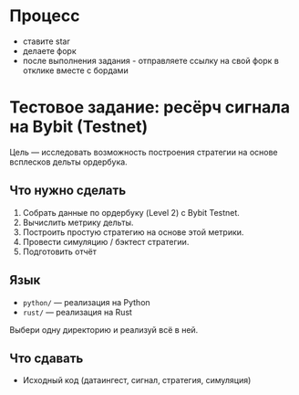 # Процесс

- ставите star
- делаете форк
- после выполнения задания - отправляете ссылку на свой форк в отклике вместе с бордами

# Тестовое задание: ресёрч сигнала на Bybit (Testnet)

Цель — исследовать возможность построения стратегии на основе всплесков дельты ордербука.

## Что нужно сделать

1. Собрать данные по ордербуку (Level 2) с Bybit Testnet.
2. Вычислить метрику дельты.
3. Построить простую стратегию на основе этой метрики.
4. Провести симуляцию / бэктест стратегии.
5. Подготовить отчёт

## Язык

- `python/` — реализация на Python
- `rust/` — реализация на Rust

Выбери одну директорию и реализуй всё в ней.

## Что сдавать

- Исходный код (датаингест, сигнал, стратегия, симуляция)
